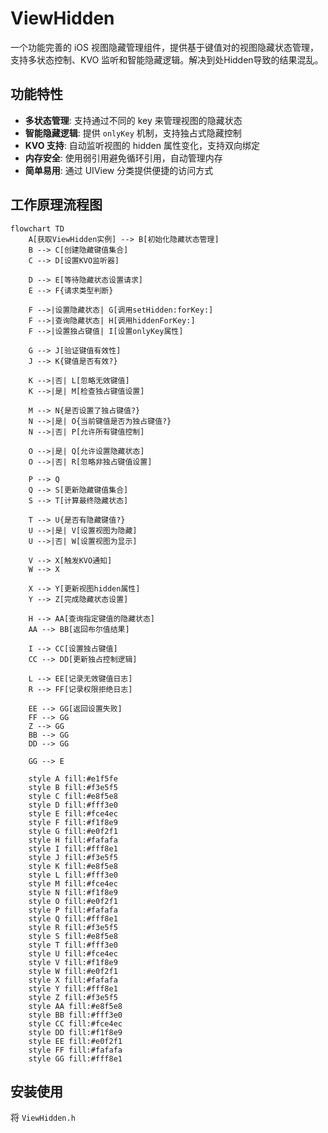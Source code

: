 # ViewHidden

一个功能完善的 iOS 视图隐藏管理组件，提供基于键值对的视图隐藏状态管理，支持多状态控制、KVO 监听和智能隐藏逻辑。解决到处Hidden导致的结果混乱。

## 功能特性

- **多状态管理**: 支持通过不同的 key 来管理视图的隐藏状态
- **智能隐藏逻辑**: 提供 `onlyKey` 机制，支持独占式隐藏控制
- **KVO 支持**: 自动监听视图的 hidden 属性变化，支持双向绑定
- **内存安全**: 使用弱引用避免循环引用，自动管理内存
- **简单易用**: 通过 UIView 分类提供便捷的访问方式

## 工作原理流程图

```mermaid
flowchart TD
    A[获取ViewHidden实例] --> B[初始化隐藏状态管理]
    B --> C[创建隐藏键值集合]
    C --> D[设置KVO监听器]
    
    D --> E[等待隐藏状态设置请求]
    E --> F{请求类型判断}
    
    F -->|设置隐藏状态| G[调用setHidden:forKey:]
    F -->|查询隐藏状态| H[调用hiddenForKey:]
    F -->|设置独占键值| I[设置onlyKey属性]
    
    G --> J[验证键值有效性]
    J --> K{键值是否有效?}
    
    K -->|否| L[忽略无效键值]
    K -->|是| M[检查独占键值设置]
    
    M --> N{是否设置了独占键值?}
    N -->|是| O{当前键值是否为独占键值?}
    N -->|否| P[允许所有键值控制]
    
    O -->|是| Q[允许设置隐藏状态]
    O -->|否| R[忽略非独占键值设置]
    
    P --> Q
    Q --> S[更新隐藏键值集合]
    S --> T[计算最终隐藏状态]
    
    T --> U{是否有隐藏键值?}
    U -->|是| V[设置视图为隐藏]
    U -->|否| W[设置视图为显示]
    
    V --> X[触发KVO通知]
    W --> X
    
    X --> Y[更新视图hidden属性]
    Y --> Z[完成隐藏状态设置]
    
    H --> AA[查询指定键值的隐藏状态]
    AA --> BB[返回布尔值结果]
    
    I --> CC[设置独占键值]
    CC --> DD[更新独占控制逻辑]
    
    L --> EE[记录无效键值日志]
    R --> FF[记录权限拒绝日志]
    
    EE --> GG[返回设置失败]
    FF --> GG
    Z --> GG
    BB --> GG
    DD --> GG
    
    GG --> E
    
    style A fill:#e1f5fe
    style B fill:#f3e5f5
    style C fill:#e8f5e8
    style D fill:#fff3e0
    style E fill:#fce4ec
    style F fill:#f1f8e9
    style G fill:#e0f2f1
    style H fill:#fafafa
    style I fill:#fff8e1
    style J fill:#f3e5f5
    style K fill:#e8f5e8
    style L fill:#fff3e0
    style M fill:#fce4ec
    style N fill:#f1f8e9
    style O fill:#e0f2f1
    style P fill:#fafafa
    style Q fill:#fff8e1
    style R fill:#f3e5f5
    style S fill:#e8f5e8
    style T fill:#fff3e0
    style U fill:#fce4ec
    style V fill:#f1f8e9
    style W fill:#e0f2f1
    style X fill:#fafafa
    style Y fill:#fff8e1
    style Z fill:#f3e5f5
    style AA fill:#e8f5e8
    style BB fill:#fff3e0
    style CC fill:#fce4ec
    style DD fill:#f1f8e9
    style EE fill:#e0f2f1
    style FF fill:#fafafa
    style GG fill:#fff8e1
```

## 安装使用

将 `ViewHidden.h`